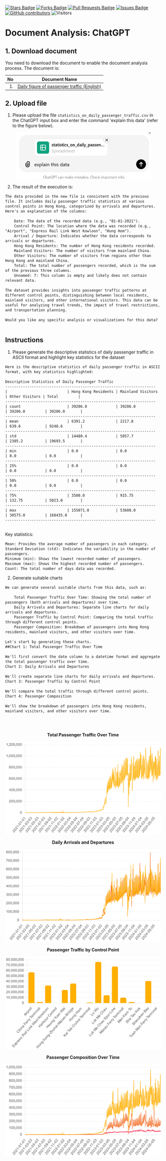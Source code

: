 <a href="https://github.com/michaeltlp/gen_ai/stargazers"><img src="https://img.shields.io/github/stars/michaeltlp/gen_ai" alt="Stars Badge"/></a>
<a href="https://github.com/michaeltlp/gen_ai/network/members"><img src="https://img.shields.io/github/forks/michaeltlp/gen_ai" alt="Forks Badge"/></a>
<a href="https://github.com/michaeltlp/gen_ai"><img src="https://img.shields.io/github/issues-pr/michaeltlp/gen_ai" alt="Pull Requests Badge"/></a>
<a href="https://github.com/michaeltlp/gen_ai/issues"><img src="https://img.shields.io/github/issues/michaeltlp/gen_ai" alt="Issues Badge"/></a>
<a href="https://github.com/michaeltlp/gen_ai/graphs/contributors"><img alt="GitHub contributors" src="https://img.shields.io/github/contributors/michaeltlp/gen_ai?color=2b9348"></a>
![Visitors](https://api.visitorbadge.io/api/visitors?path=https%3A%2F%2Fgithub.com%2Fmichaeltlp%2Fgen_ai&labelColor=%23d9e3f0&countColor=%23697689&style=flat)


# Document Analysis: ChatGPT

## 1. Download document
You need to download the document to enable the document analysis process. The document is:

| No  | Document Name |
|--------:|---------|
| 1. | [Daily figure of passenger traffic (English)](https://data.gov.hk/en-data/dataset/hk-immd-set5-statistics-daily-passenger-traffic/resource/e06a2a45-fe05-4eb4-9302-237d74343d52)


## 2. Upload file

1. Please upload the file `statistics_on_daily_passenger_traffic.csv` in the ChatGPT input box and enter the command 'explain this data' (refer to the figure below). 

<p align="center">
<img src="/images/statistic_hk.png"  height="150" />
</p>

2. The result of the execution is:
```
The data provided in the new file is consistent with the previous file. It includes daily passenger traffic statistics at various control points in Hong Kong, categorized by arrivals and departures. Here's an explanation of the columns:

    Date: The date of the recorded data (e.g., "01-01-2021").
    Control Point: The location where the data was recorded (e.g., "Airport", "Express Rail Link West Kowloon", "Hung Hom").
    Arrival / Departure: Indicates whether the data corresponds to arrivals or departures.
    Hong Kong Residents: The number of Hong Kong residents recorded.
    Mainland Visitors: The number of visitors from mainland China.
    Other Visitors: The number of visitors from regions other than Hong Kong and mainland China.
    Total: The total number of passengers recorded, which is the sum of the previous three columns.
    Unnamed: 7: This column is empty and likely does not contain relevant data.

The dataset provides insights into passenger traffic patterns at different control points, distinguishing between local residents, mainland visitors, and other international visitors. This data can be useful for analyzing travel trends, the impact of travel restrictions, and transportation planning.

Would you like any specific analysis or visualizations for this data? ​
​
```
## Instructions
1. Please generate the descriptive statistics of daily passenger traffic in ASCII format and highlight key statistics for the dataset
```
Here is the descriptive statistics of daily passenger traffic in ASCII format, with key statistics highlighted:

Descriptive Statistics of Daily Passenger Traffic
--------------------------------------------------------------------
|                           | Hong Kong Residents | Mainland Visitors | Other Visitors | Total         |
--------------------------------------------------------------------
| count                     | 39206.0             | 39206.0           | 39206.0         | 39206.0       |
--------------------------------------------------------------------
| mean                      | 6391.2              | 2217.8            | 639.6           | 9248.6        |
--------------------------------------------------------------------
| std                       | 14480.4             | 5057.7            | 2385.2          | 19693.5       |
--------------------------------------------------------------------
| min                       | 0.0                 | 0.0               | 0.0             | 0.0           |
--------------------------------------------------------------------
| 25%                       | 0.0                 | 0.0               | 0.0             | 0.0           |
--------------------------------------------------------------------
| 50%                       | 0.0                 | 0.0               | 0.0             | 0.0           |
--------------------------------------------------------------------
| 75%                       | 3580.0              | 915.75            | 132.75          | 5023.0        |
--------------------------------------------------------------------
| max                       | 155071.0            | 53608.0           | 30575.0         | 168435.0      |
--------------------------------------------------------------------


```

Key statistics:

    Mean: Provides the average number of passengers in each category.
    Standard Deviation (std): Indicates the variability in the number of passengers.
    Minimum (min): Shows the lowest recorded number of passengers.
    Maximum (max): Shows the highest recorded number of passengers.
    Count: The total number of days data was recorded.

2. Generate suitable charts


```
We can generate several suitable charts from this data, such as:

    Total Passenger Traffic Over Time: Showing the total number of passengers (both arrivals and departures) over time.
    Daily Arrivals and Departures: Separate line charts for daily arrivals and departures.
    Passenger Traffic by Control Point: Comparing the total traffic through different control points.
    Passenger Composition: Breakdown of passengers into Hong Kong residents, mainland visitors, and other visitors over time.

Let's start by generating these charts.
##Chart 1: Total Passenger Traffic Over Time

We'll first convert the date column to a datetime format and aggregate the total passenger traffic over time.
Chart 2: Daily Arrivals and Departures

We'll create separate line charts for daily arrivals and departures.
Chart 3: Passenger Traffic by Control Point

We'll compare the total traffic through different control points.
Chart 4: Passenger Composition

We'll show the breakdown of passengers into Hong Kong residents, mainland visitors, and other visitors over time. ​
​
```

​<p align="center">
  <strong>Total Passenger Traffic Over Time</strong>
</p>
<p align="center">
  <img src="/images/chart1.png" height="300" alt="Total Passenger Traffic Over Time" />
</p>

<p align="center">
  <strong>Daily Arrivals and Departures</strong>
</p>
<p align="center">
  <img src="/images/chart2.png" height="300" alt="Daily Arrivals and Departures" />
</p>

<p align="center">
  <strong>Passenger Traffic by Control Point</strong>
</p>
<p align="center">
  <img src="/images/chart3.png" height="300" alt="Passenger Traffic by Control Point" />
</p>

<p align="center">
  <strong>Passenger Composition Over Time</strong>
</p>
<p align="center">
  <img src="/images/chart4.png" height="300" alt="Passenger Composition Over Time" />
</p>


